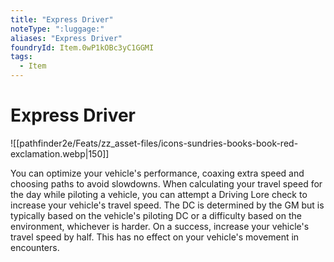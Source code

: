 ```yaml
---
title: "Express Driver"
noteType: ":luggage:"
aliases: "Express Driver"
foundryId: Item.0wP1kOBc3yC1GGMI
tags:
  - Item
---
```


# Express Driver
![[pathfinder2e/Feats/zz_asset-files/icons-sundries-books-book-red-exclamation.webp|150]]

You can optimize your vehicle's performance, coaxing extra speed and choosing paths to avoid slowdowns. When calculating your travel speed for the day while piloting a vehicle, you can attempt a Driving Lore check to increase your vehicle's travel speed. The DC is determined by the GM but is typically based on the vehicle's piloting DC or a difficulty based on the environment, whichever is harder. On a success, increase your vehicle's travel speed by half. This has no effect on your vehicle's movement in encounters.
